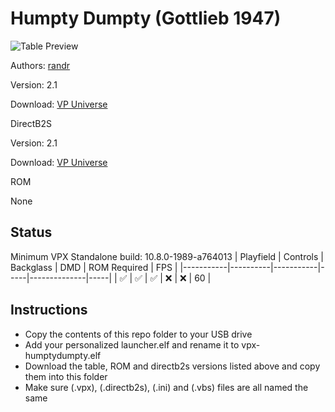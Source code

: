 # Humpty Dumpty (Gottlieb 1947)

![Table Preview]([./humptyPreview.jpg](https://github.com/ricardo-hoar/vpx-standalone-alp4k/blob/main/external/vpx-humptydumpty/vpx-humptydumpty.png))

Authors: [randr](https://vpuniverse.com/profile/1835-randr/)

Version: 2.1

Download: [VP Universe](https://vpuniverse.com/files/file/3575-humpty-dumpty-gotlieb-1947/)

DirectB2S

Version: 2.1

Download: [VP Universe](https://vpuniverse.com/applications/core/interface/file/attachment.php?id=19987&key=9f706176f9fb29fccfe8ba3fda91f9ff)

ROM

None

## Status 

Minimum VPX Standalone build: 10.8.0-1989-a764013
| Playfield | Controls | Backglass | DMD | ROM Required | FPS | 
|-----------|----------|-----------|-----|--------------|-----|
| :white_check_mark: | :white_check_mark: | :white_check_mark: | :x:  | :x:  | 60 |

## Instructions

- Copy the contents of this repo folder to your USB drive
- Add your personalized launcher.elf and rename it to vpx-humptydumpty.elf
- Download the table, ROM and directb2s versions listed above and copy them into this folder
- Make sure (.vpx), (.directb2s), (.ini) and (.vbs) files are all named the same
